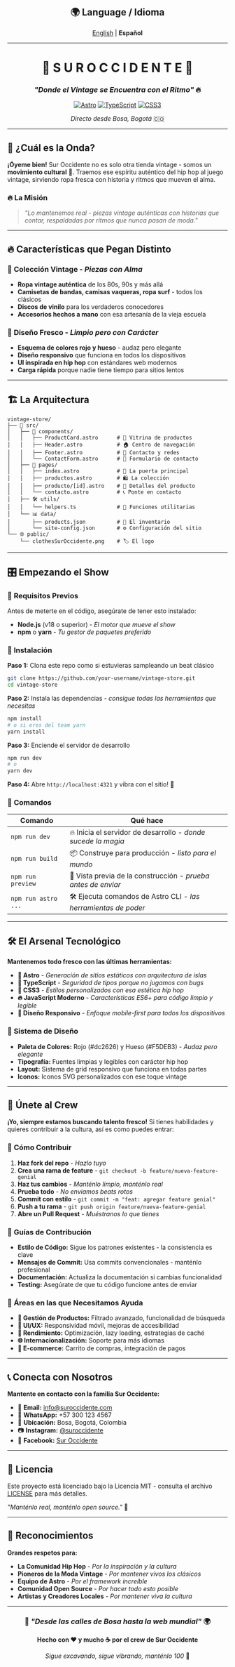 <div align="center">

## 🌍 Language / Idioma

[English](README.md) | **Español**

---

# 🎤 S U R   O C C I D E N T E 🎤

### *"Donde el Vintage se Encuentra con el Ritmo"* 🔥

[![Astro](https://img.shields.io/badge/Astro-FF5D01?style=for-the-badge&logo=astro&logoColor=white)](https://astro.build)
[![TypeScript](https://img.shields.io/badge/TypeScript-007ACC?style=for-the-badge&logo=typescript&logoColor=white)](https://typescriptlang.org)
[![CSS3](https://img.shields.io/badge/CSS3-1572B6?style=for-the-badge&logo=css3&logoColor=white)](https://www.w3.org/Style/CSS/)

*Directo desde Bosa, Bogotá* 🇨🇴

</div>

---

## 🎯 ¿Cuál es la Onda?

**¡Óyeme bien!** Sur Occidente no es solo otra tienda vintage - somos un **movimiento cultural** 🌊. Traemos ese espíritu auténtico del hip hop al juego vintage, sirviendo ropa fresca con historia y ritmos que mueven el alma.

### 🔥 La Misión

> *"Lo mantenemos real - piezas vintage auténticas con historias que contar, respaldadas por ritmos que nunca pasan de moda."*

---

## 🔥 Características que Pegan Distinto

### 👕 **Colección Vintage** - *Piezas con Alma*
- **Ropa vintage auténtica** de los 80s, 90s y más allá
- **Camisetas de bandas, camisas vaqueras, ropa surf** - todos los clásicos
- **Discos de vinilo** para los verdaderos conocedores
- **Accesorios hechos a mano** con esa artesanía de la vieja escuela

### 🎨 **Diseño Fresco** - *Limpio pero con Carácter*
- **Esquema de colores rojo y hueso** - audaz pero elegante
- **Diseño responsivo** que funciona en todos los dispositivos
- **UI inspirada en hip hop** con estándares web modernos
- **Carga rápida** porque nadie tiene tiempo para sitios lentos

---

## 🏗️ La Arquitectura

```text
vintage-store/
├── 🎨 src/
│   ├── 🎨 components/
│   │   ├── ProductCard.astro      # 👕 Vitrina de productos
│   │   ├── Header.astro           # 🏠 Centro de navegación
│   │   ├── Footer.astro           # 📍 Contacto y redes
│   │   └── ContactForm.astro      # 📝 Formulario de contacto
│   ├── 📄 pages/
│   │   ├── index.astro            # 🏡 La puerta principal
│   │   ├── productos.astro        # 🛍️ La colección
│   │   ├── producto/[id].astro    # 👀 Detalles del producto
│   │   └── contacto.astro         # 📞 Ponte en contacto
│   ├── 🛠️ utils/
│   │   └── helpers.ts             # 🔧 Funciones utilitarias
│   └── 📊 data/
│       ├── products.json          # 👕 El inventario
│       └── site-config.json       # ⚙️ Configuración del sitio
└── 🌐 public/
    └── clothesSurOccidente.png    # 🏷️ El logo
```

---

## 🎛️ Empezando el Show

### 🔧 **Requisitos Previos**

Antes de meterte en el código, asegúrate de tener esto instalado:

- **Node.js** (v18 o superior) - *El motor que mueve el show*
- **npm** o **yarn** - *Tu gestor de paquetes preferido*

### 🚀 **Instalación**

**Paso 1:** Clona este repo como si estuvieras sampleando un beat clásico
```bash
git clone https://github.com/your-username/vintage-store.git
cd vintage-store
```

**Paso 2:** Instala las dependencias - *consigue todas las herramientas que necesitas*
```bash
npm install
# o si eres del team yarn
yarn install
```

**Paso 3:** Enciende el servidor de desarrollo
```bash
npm run dev
# o
yarn dev
```

**Paso 4:** Abre `http://localhost:4321` y vibra con el sitio! 🎉

### 🎵 **Comandos**

| Comando | Qué hace |
|---------|----------|
| `npm run dev` | 🔥 Inicia el servidor de desarrollo - *donde sucede la magia* |
| `npm run build` | 📦 Construye para producción - *listo para el mundo* |
| `npm run preview` | 👀 Vista previa de la construcción - *prueba antes de enviar* |
| `npm run astro ...` | 🛠️ Ejecuta comandos de Astro CLI - *las herramientas de poder* |

---

## 🛠️ El Arsenal Tecnológico

**Mantenemos todo fresco con las últimas herramientas:**

- **🚀 Astro** - *Generación de sitios estáticos con arquitectura de islas*
- **📱 TypeScript** - *Seguridad de tipos porque no jugamos con bugs*
- **🎨 CSS3** - *Estilos personalizados con esa estética hip hop*
- **🔥 JavaScript Moderno** - *Características ES6+ para código limpio y legible*
- **📱 Diseño Responsivo** - *Enfoque mobile-first para todos los dispositivos*

### 🎨 **Sistema de Diseño**

- **Paleta de Colores:** Rojo (#dc2626) y Hueso (#F5DEB3) - *Audaz pero elegante*
- **Tipografía:** Fuentes limpias y legibles con carácter hip hop
- **Layout:** Sistema de grid responsivo que funciona en todas partes
- **Iconos:** Iconos SVG personalizados con ese toque vintage

---

## 🤝 Únete al Crew

**¡Yo, siempre estamos buscando talento fresco!** Si tienes habilidades y quieres contribuir a la cultura, así es como puedes entrar:

### 🎯 **Cómo Contribuir**

1. **Haz fork del repo** - *Hazlo tuyo*
2. **Crea una rama de feature** - `git checkout -b feature/nueva-feature-genial`
3. **Haz tus cambios** - *Manténlo limpio, manténlo real*
4. **Prueba todo** - *No enviamos beats rotos*
5. **Commit con estilo** - `git commit -m "feat: agregar feature genial"`
6. **Push a tu rama** - `git push origin feature/nueva-feature-genial`
7. **Abre un Pull Request** - *Muéstranos lo que tienes*

### 📝 **Guías de Contribución**

- **Estilo de Código:** Sigue los patrones existentes - la consistencia es clave
- **Mensajes de Commit:** Usa commits convencionales - manténlo profesional
- **Documentación:** Actualiza la documentación si cambias funcionalidad
- **Testing:** Asegúrate de que tu código funcione antes de enviar

### 🎯 **Áreas en las que Necesitamos Ayuda**

- **👕 Gestión de Productos:** Filtrado avanzado, funcionalidad de búsqueda
- **🎨 UI/UX:** Responsividad móvil, mejoras de accesibilidad
- **📱 Rendimiento:** Optimización, lazy loading, estrategias de caché
- **🌐 Internacionalización:** Soporte para más idiomas
- **🛒 E-commerce:** Carrito de compras, integración de pagos

---

## 📞 Conecta con Nosotros

**Mantente en contacto con la familia Sur Occidente:**

- 📧 **Email:** info@suroccidente.com
- 📱 **WhatsApp:** +57 300 123 4567
- 📍 **Ubicación:** Bosa, Bogotá, Colombia
- 📷 **Instagram:** [@suroccidente](https://instagram.com/suroccidente)
- 👥 **Facebook:** [Sur Occidente](https://facebook.com/suroccidente)

---

## 📄 Licencia

Este proyecto está licenciado bajo la Licencia MIT - consulta el archivo [LICENSE](LICENSE) para más detalles.

*"Manténlo real, manténlo open source."* 💯

---

## 🙏 Reconocimientos

**Grandes respetos para:**

- **La Comunidad Hip Hop** - *Por la inspiración y la cultura*
- **Pioneros de la Moda Vintage** - *Por mantener vivos los clásicos*
- **Equipo de Astro** - *Por el framework increíble*
- **Comunidad Open Source** - *Por hacer todo esto posible*
- **Artistas y Creadores Locales** - *Por mantener viva la cultura*

---

<div align="center">

### 🎤 *"Desde las calles de Bosa hasta la web mundial"* 🌍

**Hecho con ❤️ y mucho ☕ por el crew de Sur Occidente**

*Sigue excavando, sigue vibrando, manténlo 100* 💯

</div>